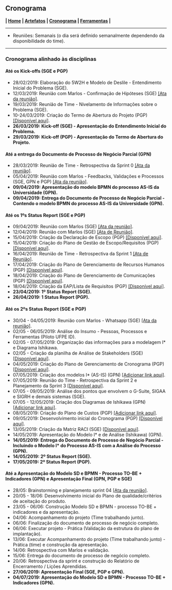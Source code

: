 ## Cronograma

**| [Home](https://github.com/jussararodrigues/4-periodo/blob/master/README.md) | 
[Artefatos](https://github.com/jussararodrigues/4-periodo/blob/master/pages/Artefatos.md) | 
[Cronograma](https://github.com/jussararodrigues/4-periodo/blob/master/pages/Cronograma.md) |
[Ferramentas](https://github.com/jussararodrigues/4-periodo/blob/master/pages/Ferramentas.md) |**

---

- Reuniões: Semanais (o dia será definido semanalmente dependendo da disponibilidade do time).

---

### Cronograma alinhado às disciplinas

#### Até os Kick-offs (SGE e PGP)
- 28/02/2019: Elaboração do 5W2H e Modelo de Deslile - Entendimento Inicial do Problema (SGE).
- 12/03/2019: Reunião com Marlos - Confirmação de Hipóteses (SGE) [[Ata da reunião]](https://github.com/jussararodrigues/4-periodo/blob/master/sge/Atas%20de%20Reuni%C3%B5es/12-03%20%7C%20Reuni%C3%A3o%20com%20o%20Cliente.md).
- 19/03/2019: Reunião de Time - Nivelamento de Informações sobre o Problema (SGE).
- 10-24/03/2019: Criação do Termo de Abertura do Projeto (PGP) [[Disponível aqui]](https://github.com/jussararodrigues/4-periodo/blob/master/pgp/artefatos/Entregas%201/G-Suite%20-%20Termo%20de%20abertura%20de%20Projeto%20(Revisado).pdf).
- **26/03/2019: Kick-off (SGE) - Apresentação do Entendimento Inicial do Problema.**
- **29/03/2019: Kick-off (PGP) - Apresentação do Termo de Abertura do Projeto.**

#### Até a entrega do Documento de Processo de Negócio Parcial (GPN)
- 28/03/2019: Reunião de Time - Retrospectiva da Sprint 0 [[Ata da reunião]](https://github.com/jussararodrigues/4-periodo/blob/master/sge/Atas%20de%20Reuni%C3%B5es/28-03%20%7C%20Retrospectiva%20da%20Sprint%200.md).
- 05/04/2019: Reunião com Marlos - Feedbacks, Validações e Processos (SGE, GPN e PGP) [[Ata da reunião]](https://github.com/jussararodrigues/4-periodo/blob/master/sge/Atas%20de%20Reuni%C3%B5es/05-04%20%7C%20Planejamento%20Sprint%201.md).
- **09/04/2019: Apresentação do modelo BPMN do processo AS-IS da Universidade (GPN).**
- **09/04/2019: Entrega do Documento de Processo de Negócio Parcial - Contendo o modelo BPMN do processo AS-IS da Universidade (GPN).**

#### Até os 1ºs Status Report (SGE e PGP)
- 09/04/2019: Reunião com Marlos (SGE) [[Ata da reunião]](https://github.com/jussararodrigues/4-periodo/blob/master/sge/Atas%20de%20Reuni%C3%B5es/09-04%20%7C%20Reuni%C3%A3o%20com%20o%20Cliente.md).
- 12/04/2019: Reunião com Marlos (SGE) [[Ata de Reunião]](https://github.com/jussararodrigues/4-periodo/blob/master/sge/Atas%20de%20Reuni%C3%B5es/12-04%20%7C%20Reuni%C3%A3o%20com%20o%20Cliente.md).
- 15/04/2019: Criação da Declaração de Escopo (PGP) [[Disponível aqui]](https://github.com/jussararodrigues/4-periodo/blob/master/pgp/artefatos/Entregas%202/Declara%C3%A7%C3%A3o%20de%20Escopo%20do%20Projeto%20.pdf).
- 15/04/2019: Criação do Plano de Gestão de Escopo/Requisitos (PGP) [[Disponível aqui]](https://github.com/jussararodrigues/4-periodo/blob/master/pgp/artefatos/Entregas%202/Plano%20de%20Gerenciamento%20de%20Escopo%20do%20projeto.pdf).
- 16/04/2019: Reunião de Time - Retrospectiva da Sprint 1 [[Ata de Reunião]](https://github.com/jussararodrigues/4-periodo/blob/master/sge/Atas%20de%20Reuni%C3%B5es/16-04%20%7C%20Retrospectiva%20da%20Sprint%201.md).
- 17/04/2019: Criação do Plano de Gerenciamento de Recursos Humanos (PGP) [[Disponível aqui]](https://github.com/jussararodrigues/4-periodo/blob/master/pgp/artefatos/Entregas%202/Plano%20de%20Gerenciamento%20de%20RH.pdf).
- 18/04/2019: Criação do Plano de Gerenciamento de Comunicações (PGP) [[Disponível aqui]](https://github.com/jussararodrigues/4-periodo/blob/master/pgp/artefatos/Entregas%202/Plano%20de%20Gerenciamento%20das%20Comunica%C3%A7%C3%B5es.pdf).
- 18/04/2019: Criação da EAP/Lista de Requisitos (PGP) [[Disponível aqui]](https://github.com/jussararodrigues/4-periodo/blob/master/pgp/artefatos/Entregas%202/EAP%20Descri%C3%A7%C3%A3o.pdf).
- **23/04/2019: 1º Status Report (SGE).**
- **26/04/2019: 1 Status Report (PGP).**

#### Até os 2ºs Status Report (SGE e PGP)
- 30/04 - 04/05/2019: Reunião com Marlos - Whatsapp (SGE) [[Ata da reunião]](https://github.com/jussararodrigues/4-periodo/blob/master/sge/Atas%20de%20Reuni%C3%B5es/30-04%20%7C%20Reuni%C3%A3o%20com%20o%20Cliente.md).
- 02/05 - 06/05/2019: Análise do Insumo - Pessoas, Processos e Ferramentas (Piloto UFPE ID).
- 02/05 - 07/05/2019: Organização das informações para a modelagem I\* e Diagrama Ishikawa.
- 02/05 - Criação da planilha de Análise de Stakeholders (SGE) [[Disponível aqui]](https://docs.google.com/spreadsheets/d/1sOmnSkFtUKobPMSty5fZj8MjQ5j7HQl9-c2The37j9I/edit#gid=546141683). 
- 04/05/2019: Criação do Plano de Gerenciamento de Cronograma (PGP) [[Disponível aqui]](https://github.com/jussararodrigues/4-periodo/blob/master/pgp/artefatos/Entregas%203/Plano%20de%20Gerenciamento%20de%20Cronograma.pdf).
- 07/05/2019: Criação dos modelos I* (AS-IS) (GPN) [[Adicionar link aqui]]().
- 07/05/2019: Reunião do Time - Retrospectiva da Sprint 2 e Planejamento da Sprint 3 [[Disponível aqui]](https://github.com/jussararodrigues/4-periodo/blob/master/sge/Atas%20de%20Reuni%C3%B5es/07-05%20%7C%20Retrospectiva%20da%20Sprint%202.md).
- 07/05 - 09/05/2019: Análise dos pontos que envolvem o G-Suite, SIGAA e SIGRH e demais sistemas (SGE).
- 07/05 - 12/05/2019: Criação dos Diagramas de Ishikawa (GPN) [[Adicionar link aqui]]().
- 08/05/2019: Criação do Plano de Custos (PGP) [[Adicionar link aqui]]().
- 09/05/2019: Desenvolvimento inicial do Cronograma (PGP) [[Disponível aqui]](https://github.com/jussararodrigues/4-periodo/blob/master/pgp/artefatos/Entregas%203/Cronograma%20SPRINTS%20(NTI)%20-%20Plano%20de%20cronograma.pdf).
- 13/05/2019: Criação da Matriz RACI (SGE) [[Disponível aqui]](https://docs.google.com/spreadsheets/d/1sOmnSkFtUKobPMSty5fZj8MjQ5j7HQl9-c2The37j9I/edit#gid=80213430).
- 14/05/2019: Apresentação do Modelo I\* e de Análise (Ishikawa) (GPN).
- **14/05/2019: Entrega do Documento de Processo de Negócio Parcial - Incluindo o Modelo I\* do Processo AS-IS com a Análise do Processo (GPN).**
- **14/05/2019: 2º Status Report (SGE).**
- **17/05/2019: 2º Status Report (PGP).**

#### Até a Apresentação do Modelo SD e BPMN - Processo TO-BE  + Indicadores (GPN) e Apresentação Final (GPN, PGP e SGE)
- 28/05: Brainstorming e planejamento sprint 04 [[Ata da reunião]](https://github.com/jussararodrigues/4-periodo/blob/master/sge/Atas%20de%20Reuni%C3%B5es/28-05%20%7C%20Planejamento%20Sprint%204.md).
- 20/05 - 18/06: Desenvolvimento inicial do  Plano de qualidade/critérios de aceitação do produto.
- 23/05 - 06/06: Construção Modelo SD  e BPMN - processo TO-BE + indicadores e da apresentação.
- 04/06: Acompanhamento do projeto (Time trabalhando junto).
- 06/06: Finalização do documento de processo de negócio completo.
- 06/06: Executar projeto - Prática (Validação da estrutura do plano de implantação).
- 13/06: Executar Acompanhamento do projeto (Time trabalhando junto) - Prática (time) e construção da apresentação.
- 14/06: Retrospectiva com Marlos e validação.
- 15/06: Entrega do documento de processo de negócio completo.
- 20/06: Retrospectiva da sprint e construção do  Relatório de Encerramento / Lições Aprendidas.
- **27/06/2019: Apresentação Final (SGE, PGP e GPN).**
- **04/07/2019: Apresentação do Modelo SD e BPMN - Processo TO-BE + Indicadores (GPN).**

